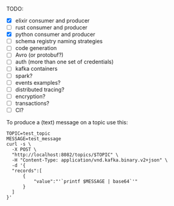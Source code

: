 TODO:
- [x] elixir consumer and producer
- [ ] rust consumer and producer
- [x] python consumer and producer
- [ ] schema registry naming strategies
- [ ] code generation
- [ ] Avro (or protobuf?)
- [ ] auth (more than one set of credentials)
- [ ] kafka containers
- [ ] spark?
- [ ] events examples?
- [ ] distributed tracing?
- [ ] encryption?
- [ ] transactions?
- [ ] CI?

To produce a (text) message on a topic use this:

```shell
TOPIC=test_topic
MESSAGE=test_message
curl -s \
  -X POST \
  "http://localhost:8082/topics/$TOPIC" \
  -H "Content-Type: application/vnd.kafka.binary.v2+json" \
  -d '{
  "records":[
      {
          "value":"'`printf $MESSAGE | base64`'"
      }
  ]
}'
```
